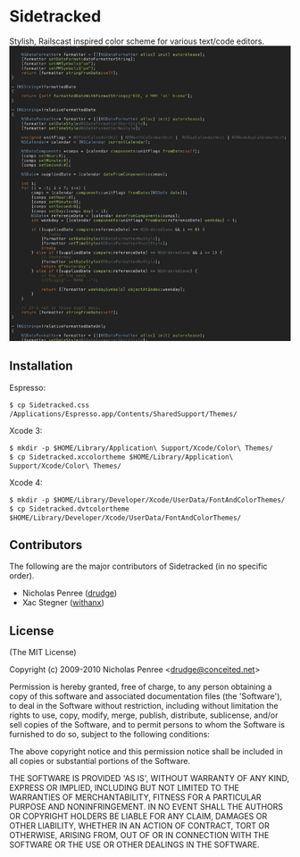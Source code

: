 # Sidetracked
      
  Stylish, Railscast inspired color scheme for various text/code editors.
<img src="http://github.com/drudge/Sidetracked/raw/master/Preview.png" />

## Installation

Espresso:

    $ cp Sidetracked.css /Applications/Espresso.app/Contents/SharedSupport/Themes/

Xcode 3:

    $ mkdir -p $HOME/Library/Application\ Support/Xcode/Color\ Themes/
    $ cp Sidetracked.xccolortheme $HOME/Library/Application\ Support/Xcode/Color\ Themes/

Xcode 4:

    $ mkdir -p $HOME/Library/Developer/Xcode/UserData/FontAndColorThemes/
    $ cp Sidetracked.dvtcolortheme $HOME/Library/Developer/Xcode/UserData/FontAndColorThemes/

## Contributors

The following are the major contributors of Sidetracked (in no specific order).

  * Nicholas Penree ([drudge](http://github.com/drudge))
  * Xac Stegner ([withanx](http://twitter.com/withanx))

## License 

(The MIT License)

Copyright (c) 2009-2010 Nicholas Penree &lt;drudge@conceited.net&gt;

Permission is hereby granted, free of charge, to any person obtaining
a copy of this software and associated documentation files (the
'Software'), to deal in the Software without restriction, including
without limitation the rights to use, copy, modify, merge, publish,
distribute, sublicense, and/or sell copies of the Software, and to
permit persons to whom the Software is furnished to do so, subject to
the following conditions:

The above copyright notice and this permission notice shall be
included in all copies or substantial portions of the Software.

THE SOFTWARE IS PROVIDED 'AS IS', WITHOUT WARRANTY OF ANY KIND,
EXPRESS OR IMPLIED, INCLUDING BUT NOT LIMITED TO THE WARRANTIES OF
MERCHANTABILITY, FITNESS FOR A PARTICULAR PURPOSE AND NONINFRINGEMENT.
IN NO EVENT SHALL THE AUTHORS OR COPYRIGHT HOLDERS BE LIABLE FOR ANY
CLAIM, DAMAGES OR OTHER LIABILITY, WHETHER IN AN ACTION OF CONTRACT,
TORT OR OTHERWISE, ARISING FROM, OUT OF OR IN CONNECTION WITH THE
SOFTWARE OR THE USE OR OTHER DEALINGS IN THE SOFTWARE.